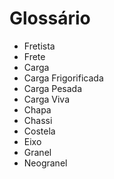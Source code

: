 # Glossário

- Fretista
- Frete
- Carga
- Carga Frigorificada
- Carga Pesada
- Carga Viva
- Chapa
- Chassi
- Costela
- Eixo
- Granel
- Neogranel
